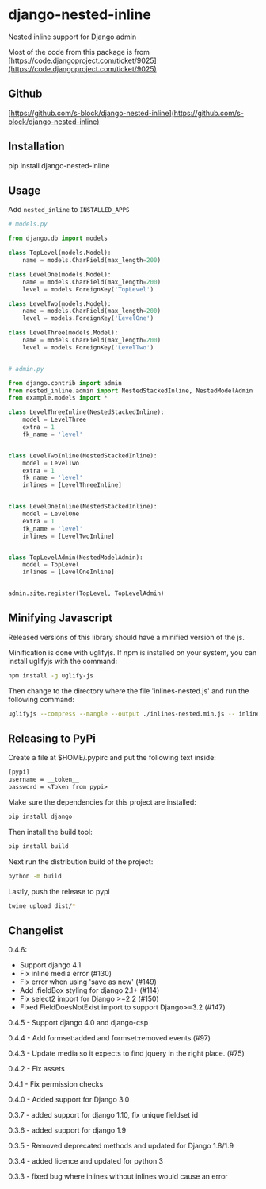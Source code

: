 django-nested-inline
====================

Nested inline support for Django admin

Most of the code from this package is from [https://code.djangoproject.com/ticket/9025](https://code.djangoproject.com/ticket/9025)

Github
------

[https://github.com/s-block/django-nested-inline](https://github.com/s-block/django-nested-inline)


Installation
------------

pip install django-nested-inline


Usage
-----

Add `nested_inline` to `INSTALLED_APPS`

```python
# models.py

from django.db import models

class TopLevel(models.Model):
    name = models.CharField(max_length=200)

class LevelOne(models.Model):
    name = models.CharField(max_length=200)
    level = models.ForeignKey('TopLevel')

class LevelTwo(models.Model):
    name = models.CharField(max_length=200)
    level = models.ForeignKey('LevelOne')

class LevelThree(models.Model):
    name = models.CharField(max_length=200)
    level = models.ForeignKey('LevelTwo')


# admin.py

from django.contrib import admin
from nested_inline.admin import NestedStackedInline, NestedModelAdmin
from example.models import *

class LevelThreeInline(NestedStackedInline):
    model = LevelThree
    extra = 1
    fk_name = 'level'


class LevelTwoInline(NestedStackedInline):
    model = LevelTwo
    extra = 1
    fk_name = 'level'
    inlines = [LevelThreeInline]


class LevelOneInline(NestedStackedInline):
    model = LevelOne
    extra = 1
    fk_name = 'level'
    inlines = [LevelTwoInline]


class TopLevelAdmin(NestedModelAdmin):
    model = TopLevel
    inlines = [LevelOneInline]


admin.site.register(TopLevel, TopLevelAdmin)
```

Minifying Javascript
--------------------

Released versions of this library should have a minified version of the js.

Minification is done with uglifyjs. If npm is installed on your system,
you can install uglifyjs with the command:
```sh
npm install -g uglify-js
```

Then change to the directory where the file 'inlines-nested.js' and
run the following command:
```sh
uglifyjs --compress --mangle --output ./inlines-nested.min.js -- inlines-nested.js
```

Releasing to PyPi
-----------------

Create a file at $HOME/.pypirc and put the following text inside:

```txt
[pypi]
username = __token__
password = <Token from pypi>
```

Make sure the dependencies for this project are installed:
```sh
pip install django
```
Then install the build tool:
```sh
pip install build
```

Next run the distribution build of the project:
```sh
python -m build
```

Lastly, push the release to pypi
```sh
twine upload dist/*
```

Changelist
----------

0.4.6:

* Support django 4.1
* Fix inline media error (#130)
* Fix error when using 'save as new' (#149)
* Add .fieldBox styling for django 2.1+ (#114)
* Fix select2 import for Django >=2.2 (#150)
* Fixed FieldDoesNotExist import to support Django>=3.2 (#147)

0.4.5 - Support django 4.0 and django-csp

0.4.4 - Add formset:added and formset:removed events (#97)

0.4.3 - Update media so it expects to find jquery in the right place. (#75)

0.4.2 - Fix assets

0.4.1 - Fix permission checks

0.4.0 - Added support for Django 3.0

0.3.7 - added support for django 1.10, fix unique fieldset id

0.3.6 - added support for django 1.9

0.3.5 - Removed deprecated methods and updated for Django 1.8/1.9

0.3.4 - added licence and updated for python 3

0.3.3 - fixed bug where inlines without inlines would cause an error
